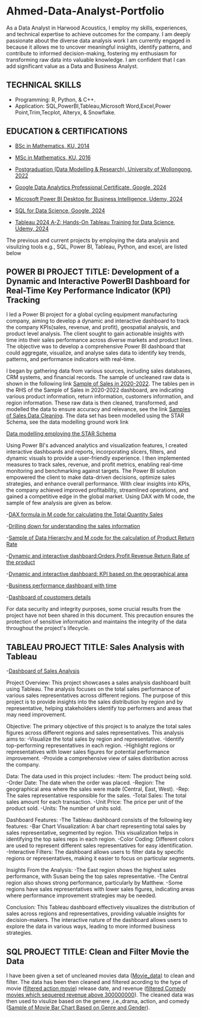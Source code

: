 # Ahmed-Data-Analyst-Portfolio

As a Data Analyst in Harwood Acoustics, I employ my skills, experiences, and technical expertise to achieve outcomes for the company. I am deeply passionate about the diverse data analysis work I am currently engaged in because it allows me to uncover meaningful insights, identify patterns, and contribute to informed decision-making, fostering my enthusiasm for transforming raw data into valuable knowledge. I am confident that I can add significant value as a Data and Business Analyst. 

## TECHNICAL SKILLS
- Programming: R, Python, & C++.
- Application: SQL,PowerBI,Tableau,Microsoft Word,Excel,Power Point,Trim,Tecplot, Alteryx, & Snowflake. 

## EDUCATION & CERTIFICATIONS
- [BSc in Mathematics, KU, 2014](BSC-certificate.jpeg)

- [MSc in Mathematics, KU, 2016](Msc-Certificate.jpeg)

- [Postgraduation (Data Modelling & Research), University of Wollongong, 2022]()

- [Google Data Analytics Professional Certificate, Google, 2024](googleanalytics.jpeg)

- [Microsoft Power BI Desktop for Business Intelligence, Udemy, 2024](PowerBI.jpeg)
  
- [SQL for Data Science, Google, 2024](R-Programming.jpeg)
  
- [Tableau 2024 A-Z: Hands-On Tableau Training for Data Science, Udemy, 2024](Tableau.jpeg)


The previous and current projects by employing the data analysis and visulizing tools e.g., SQL, Power BI, Tableau, Python, and excel, are listed below

## POWER BI PROJECT TITLE: Development of a Dynamic and Interactive PowerBI Dashboard for Real-Time Key Performance Indicator (KPI) Tracking 

I led a Power BI project for a global cycling equipment manufacturing company, aiming to develop a dynamic and interactive dashboard to track the company KPIs(sales, revenue, and profit), geospatial analysis, and product level analysis. The client sought to gain actionable insights with time into their sales performance across diverse markets and product lines. The objective was to develop a comprehensive Power BI dashboard that could aggregate, visualize, and analyse sales data to identify key trends, patterns, and performance indicators with real-time.

I began by gathering data from various sources, including sales databases, CRM systems, and financial records. The sample of uncleaned raw data is shown in the following link [Sample of Sales in 2020-2022](Raw-data.jpeg). 
The tables pen in the RHS of the Sample of Sales in 2020-2022 dashboard, are indicating various product information, return information, customers information, and region information. These raw data is then cleaned, transformed, and modelled the data to ensure accuracy and relevance, see the link [Samples of Sales Data Cleaning](Sample-of-Data-Cleaning_Sales.jpeg). The data set has been modelled using the STAR Schema, see the data modelling ground work link 

[Data modelling employing the STAR Schema](Screenshot-2024-05-29-230036.jpeg)

Using Power BI's advanced analytics and visualization features, I created interactive dashboards and reports, incorporating slicers, filters, and dynamic visuals to provide a user-friendly experience. I then implemented measures to track sales, revenue, and profit metrics, enabling real-time monitoring and benchmarking against targets. The Power BI solution empowered the client to make data-driven decisions, optimize sales strategies, and enhance overall performance. With clear insights into KPIs, the company achieved improved 
profitability, streamlined operations, and gained a competitive edge in the global market. Using DAX with M code, the sample of few analysis are given as below.

-[DAX formula in M code for calculating the Total Quantity Sales](Total-sales.jpeg)

-[Drilling down for understanding the sales information](Drilling-down.jpeg)

-[Sample of Data Hierarchy and M code for the calculation of Product Return Rate](Sample-of-Hiracy-and-M-code.jpeg)

-[Dynamic and interactive dashboard:Orders,Profit,Revenue,Return Rate of the product](pic1.jpeg)

-[Dynamic and interactive dashboard: KPI based on the geographical area](pic2.jpeg)

-[Business performance dashboard with time](pic3.jpeg)

-[Dashboard of coustomers details](pic4.jpeg)

For data security and integrity purposes, some crucial results from the project have not been shared in this document. This precaution ensures the protection of sensitive information and maintains the integrity of the data throughout the project's lifecycle.


## TABLEAU PROJECT TITLE: Sales Analysis with Tableau
-[Dashboard of Sales Analysis](Tablaudash.jpeg)

Project Overview:
This project showcases a sales analysis dashboard built using Tableau. The analysis focuses on the total sales performance of various sales representatives across different regions. The purpose of this project is to provide insights into the sales distribution by region and by representative, helping stakeholders identify top performers and areas that may need improvement.

Objective:
The primary objective of this project is to analyze the total sales figures across different regions and sales representatives. This analysis aims to:
-Visualize the total sales by region and representative.
-Identify top-performing representatives in each region.
-Highlight regions or representatives with lower sales figures for potential performance improvement.
-Provide a comprehensive view of sales distribution across the company.

Data:
The data used in this project includes:
-Item: The product being sold.
-Order Date: The date when the order was placed.
-Region: The geographical area where the sales were made (Central, East, West).
-Rep: The sales representative responsible for the sales.
-Total Sales: The total sales amount for each transaction.
-Unit Price: The price per unit of the product sold.
-Units: The number of units sold.

Dashboard Features:
-The Tableau dashboard consists of the following key features:
-Bar Chart Visualization: A bar chart representing total sales by sales representative, segmented by region. This visualization helps in identifying the top sales reps in each region.
-Color Coding: Different colors are used to represent different sales representatives for easy identification.
-Interactive Filters: The dashboard allows users to filter data by specific regions or representatives, making it easier to focus on particular segments.

Insights From the Analysis:
-The East region shows the highest sales performance, with Susan being the top sales representative.
-The Central region also shows strong performance, particularly by Matthew.
-Some regions have sales representatives with lower sales figures, indicating areas where performance improvement strategies may be needed.

Conclusion:
This Tableau dashboard effectively visualizes the distribution of sales across regions and representatives, providing valuable insights for decision-makers. The interactive nature of the dashboard allows users to explore the data in various ways, leading to more informed business strategies.

## SQL PROJECT TITLE: Clean and Filter Movie the Data 

I have been given a set of uncleaned movies data ([Movie_data](1.jpeg)) to clean and filter. The data has been then cleaned and filtered acording to the type of movie ([filtered action movie](2.jpeg)) release date, and revenue ([filtered Comedy movies which sequered revenue above 300000000](3.jpeg)). The cleaned data was then used to visulize based on the genere ,i.e.,drama, action, and comedy ([Sample of Movie Bar Chart Based on Genre and Gender](Screenshot-2024-06-06-at-12.42.23-pm.jpeg)).


